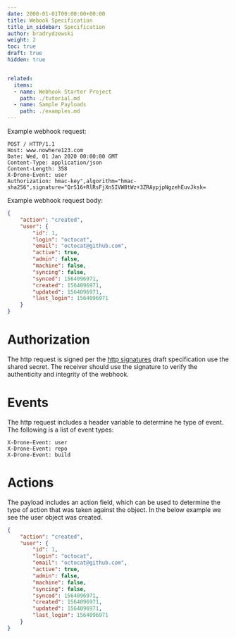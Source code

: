 ```yaml
---
date: 2000-01-01T00:00:00+00:00
title: Webook Specification
title_in_sidebar: Specification
author: bradrydzewski
weight: 2
toc: true
draft: true
hidden: true


related:
  items:
  - name: Webhook Starter Project
    path: ./tutorial.md
  - name: Sample Payloads
    path: ./examples.md
---
```


Example webhook request:

```http {linenos=table}
POST / HTTP/1.1
Host: www.nowhere123.com
Date: Wed, 01 Jan 2020 00:00:00 GMT
Content-Type: application/json
Content-Length: 358
X-Drone-Event: user
Authorization: hmac-key",algorithm="hmac-sha256",signature="QrS16+RlRsFjXn5IVW8tWz+3ZRAypjpNgzehEuvJksk=
```

Example webhook request body:

```json  {linenos=table}
{
    "action": "created",
    "user": {
        "id": 1,
        "login": "octocat",
        "email": "octocat@github.com",
        "active": true,
        "admin": false,
        "machine": false,
        "syncing": false,
        "synced": 1564096971,
        "created": 1564096971,
        "updated": 1564096971,
        "last_login": 1564096971
    }
}
```

# Authorization

The http request is signed per the [http signatures](https://tools.ietf.org/html/draft-cavage-http-signatures-10) draft specification use the shared secret. The receiver should use the signature to verify the authenticity and integrity of the webhook.

# Events

The http request includes a header variable to determine he type of event. The following is a list of event types:

```
X-Drone-Event: user
X-Drone-Event: repo
X-Drone-Event: build
```

# Actions

The payload includes an action field, which can be used to determine the type of action that was taken against the object. In the below example we see the user object was created.

```json {linenos=table}
{
    "action": "created",
    "user": {
        "id": 1,
        "login": "octocat",
        "email": "octocat@github.com",
        "active": true,
        "admin": false,
        "machine": false,
        "syncing": false,
        "synced": 1564096971,
        "created": 1564096971,
        "updated": 1564096971,
        "last_login": 1564096971
    }
}
```
